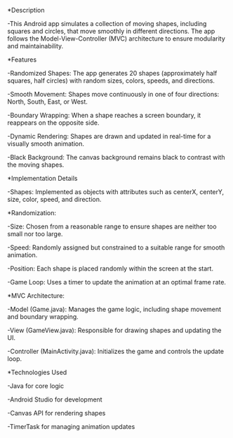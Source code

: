 *Description

  -This Android app simulates a collection of moving shapes, including squares and circles, that move smoothly in different directions.
   The app follows the Model-View-Controller (MVC) architecture to ensure modularity and maintainability.

*Features

  -Randomized Shapes: The app generates 20 shapes (approximately half squares, half circles) with random sizes, colors, speeds, and directions.
  
  -Smooth Movement: Shapes move continuously in one of four directions: North, South, East, or West.
  
  -Boundary Wrapping: When a shape reaches a screen boundary, it reappears on the opposite side.
  
  -Dynamic Rendering: Shapes are drawn and updated in real-time for a visually smooth animation.
  
  -Black Background: The canvas background remains black to contrast with the moving shapes.

*Implementation Details

  -Shapes: Implemented as objects with attributes such as centerX, centerY, size, color, speed, and direction.

*Randomization:

 -Size: Chosen from a reasonable range to ensure shapes are neither too small nor too large.

 -Speed: Randomly assigned but constrained to a suitable range for smooth animation.

 -Position: Each shape is placed randomly within the screen at the start.

 -Game Loop: Uses a timer to update the animation at an optimal frame rate.

*MVC Architecture:

 -Model (Game.java): Manages the game logic, including shape movement and boundary wrapping.

 -View (GameView.java): Responsible for drawing shapes and updating the UI.

 -Controller (MainActivity.java): Initializes the game and controls the update loop.

*Technologies Used

 -Java for core logic

 -Android Studio for development

 -Canvas API for rendering shapes

 -TimerTask for managing animation updates


